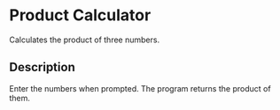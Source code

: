 # Product Calculator

Calculates the product of three numbers.

## Description

Enter the numbers when prompted. The program returns the product of them.
